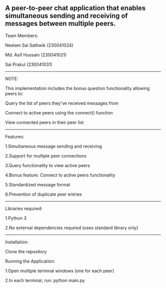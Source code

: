 A peer-to-peer chat application that enables simultaneous sending and receiving of messages between multiple peers.
------------------------------------------------------------------------------------------------------------------------------
Team Members:

Neelam Sai Sathwik (230041024)

Md. Asif Hussain (230041021)

Sai Prakul (230041031)

------------------------------------------------------------------------------------------------------------------------------

NOTE:

This implementation includes the bonus question functionality allowing peers to:

Query the list of peers they've received messages from

Connect to active peers using the connect() function

View connected peers in their peer list

------------------------------------------------------------------------------------------------------------------------------

Features:

1.Simultaneous message sending and receiving

2.Support for multiple peer connections

3.Query functionality to view active peers

4.Bonus feature: Connect to active peers functionality

5.Standardized message format

6.Prevention of duplicate peer entries

------------------------------------------------------------------------------------------------------------------------------

Libraries required:

1.Python 3

2.No external dependencies required (uses standard library only)

------------------------------------------------------------------------------------------------------------------------------

Installation:

Clone the repository

Running the Application:

1.Open multiple terminal windows (one for each peer)

2.In each terminal, run:   python main.py


